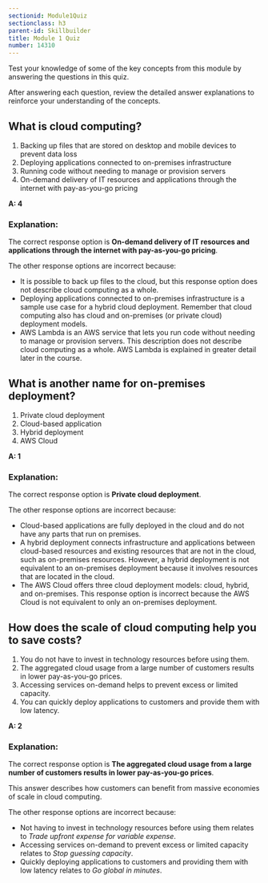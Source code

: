 ```yaml
---
sectionid: Module1Quiz
sectionclass: h3
parent-id: Skillbuilder
title: Module 1 Quiz
number: 14310
---
```


Test your knowledge of some of the key concepts from this module by answering the questions in this quiz.

After answering each question, review the detailed answer explanations to reinforce your understanding of the concepts.

## What is cloud computing?

1. Backing up files that are stored on desktop and mobile devices to prevent data loss
2. Deploying applications connected to on-premises infrastructure
3. Running code without needing to manage or provision servers
4. On-demand delivery of IT resources and applications through the internet with pay-as-you-go pricing

**A: 4**

### Explanation:

The correct response option is **On-demand delivery of IT resources and applications through the internet with pay-as-you-go pricing**.

The other response options are incorrect because:
- It is possible to back up files to the cloud, but this response option does not describe cloud computing as a whole.
- Deploying applications connected to on-premises infrastructure is a sample use case for a hybrid cloud deployment. Remember that cloud computing also has cloud and on-premises (or private cloud) deployment models.
- AWS Lambda is an AWS service that lets you run code without needing to manage or provision servers. This description does not describe cloud computing as a whole. AWS Lambda is explained in greater detail later in the course.

## What is another name for on-premises deployment?

1. Private cloud deployment
2. Cloud-based application
3. Hybrid deployment
4. AWS Cloud

**A: 1**

### Explanation:

The correct response option is **Private cloud deployment**.

The other response options are incorrect because:

- Cloud-based applications are fully deployed in the cloud and do not have any parts that run on premises.
- A hybrid deployment connects infrastructure and applications between cloud-based resources and existing resources that are not in the cloud, such as on-premises resources. However, a hybrid deployment is not equivalent to an on-premises deployment because it involves resources that are located in the cloud.
- The AWS Cloud offers three cloud deployment models: cloud, hybrid, and on-premises. This response option is incorrect because the AWS Cloud is not equivalent to only an on-premises deployment.

## How does the scale of cloud computing help you to save costs?

1. You do not have to invest in technology resources before using them.
2. The aggregated cloud usage from a large number of customers results in lower pay-as-you-go prices.
3. Accessing services on-demand helps to prevent excess or limited capacity.
4. You can quickly deploy applications to customers and provide them with low latency.

**A: 2**

### Explanation:

The correct response option is **The aggregated cloud usage from a large number of customers results in lower pay-as-you-go prices**.

This answer describes how customers can benefit from massive economies of scale in cloud computing.

The other response options are incorrect because:

- Not having to invest in technology resources before using them relates to *Trade upfront expense for variable expense*.
- Accessing services on-demand to prevent excess or limited capacity relates to *Stop guessing capacity*.
- Quickly deploying applications to customers and providing them with low latency relates to *Go global in minutes*.